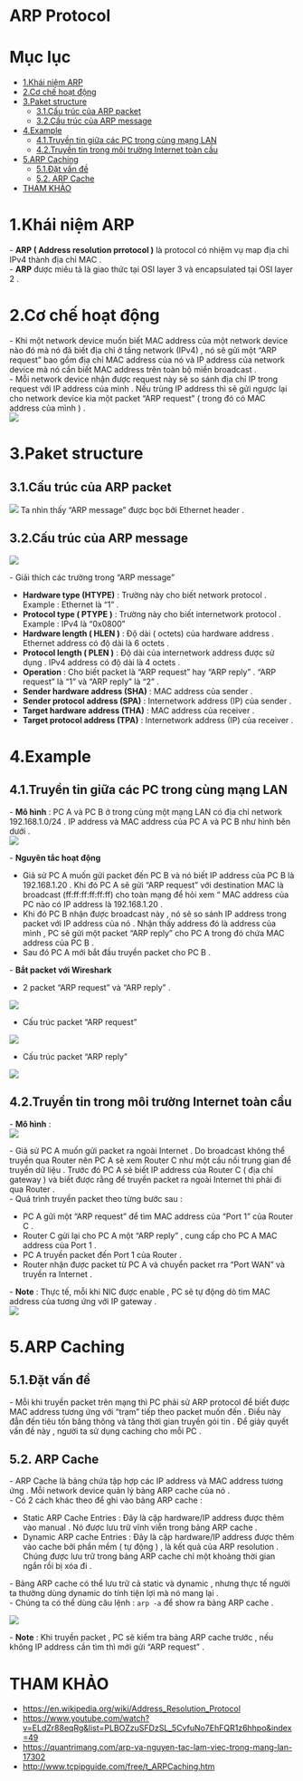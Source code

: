 # ARP Protocol

# Mục lục
- [1.Khái niệm ARP](#1)
- [2.Cơ chế hoạt động](#2)
- [3.Paket structure](#3)
  - [3.1.Cấu trúc của ARP packet ](#3.1)
  - [3.2.Cấu trúc của ARP message](#3.2)
- [4.Example](#4)
  - [4.1.Truyền tin giữa các PC trong cùng mạng LAN](#4.1)
  - [4.2.Truyền tin trong môi trường Internet toàn cầu](#4.2)
- [5.ARP Caching](#5)
  - [5.1.Đặt vấn đề ](#5.1)
  - [5.2. ARP Cache](#5.2)
- [THAM KHẢO](#thamkhao)



<a name="1"></a>
# 1.Khái niệm ARP
\- **ARP ( Address resolution prrotocol )** là protocol có nhiệm vụ 
map địa chỉ IPv4 thành địa chỉ MAC .   
\- **ARP** được miêu tả là giao thức tại OSI layer 3 và encapsulated 
tại OSI layer 2 .  

<a name="2"></a>
# 2.Cơ chế hoạt động
\- Khi một network device  muốn biết MAC address của một network device 
nào đó mà nó đã biết địa chỉ ở tầng network (IPv4) , 
nó sẽ gửi một “ARP request” bao gồm địa chỉ MAC address của nó và 
IP address của network device  mà nó cần biết MAC address trên toàn bộ 
miền broadcast .  
\- Mỗi network device nhận được request này sẽ so sánh địa chỉ IP 
trong request với IP address của mình . 
Nếu trùng IP address thì sẽ gửi ngược lại cho network device kia 
một packet “ARP request” ( trong đó có MAC address của mình ) .  
<img src="https://github.com/doxuanson/thuctap012017/blob/master/XuanSon/Pictures/Netowork%20Protocol/ARP%20Protocol/1.jpg">  

<a name="3"></a>
# 3.Paket structure

<a name="3.1"></a>
## 3.1.Cấu trúc của ARP packet 

<img src="https://github.com/doxuanson/thuctap012017/blob/master/XuanSon/Pictures/Netowork%20Protocol/ARP%20Protocol/2.jpg">  
Ta nhìn thấy “ARP message” được bọc bởi Ethernet header . 

<a name="3.2"></a>
## 3.2.Cấu trúc của ARP message
<img src="https://github.com/doxuanson/thuctap012017/blob/master/XuanSon/Pictures/Netowork%20Protocol/ARP%20Protocol/3.jpg">  
 
\- Giải thích các trường trong “ARP message”  
- **Hardware type (HTYPE)** : Trường này cho biết network protocol . 
Example : Ethernet là “1” .
- **Protocol type ( PTYPE )** : Trường này cho biết internetwork protocol  .
Example : IPv4 là “0x0800”
- **Hardware length ( HLEN )** : Độ dài ( octets) của hardware address . Ethernet address có độ dài là 6 octets .
- **Protocol length ( PLEN )** : Độ dài của internetwork address được sử dụng . IPv4 address có độ dài là 4 octets .
- **Operation** : Cho biết packet là “ARP request” hay “ARP reply” .
“ARP request” là “1” và “ARP reply” là “2” .
- **Sender hardware address (SHA)** : MAC address của sender .
- **Sender protocol address (SPA)** : Internetwork address (IP) của sender .
- **Target hardware address (THA)** : MAC address của receiver .
- **Target protocol address (TPA)** : Internetwork address (IP) của receiver .

<a name="4"></a>
# 4.Example
<a name="4.1"></a>
## 4.1.Truyền tin giữa các PC trong cùng mạng LAN
\- **Mô hình** : PC A và PC B ở trong cùng một mạng LAN có địa chỉ network 
192.168.1.0/24 . IP address và MAC address của PC A và PC B 
như hình bên dưới .  
<img src="https://github.com/doxuanson/thuctap012017/blob/master/XuanSon/Pictures/Netowork%20Protocol/ARP%20Protocol/4.jpg">  

\- **Nguyên tắc hoạt động**  
- Giả sử PC A muốn gửi packet đến PC B và nó biết IP address của PC B 
là 192.168.1.20 . Khi đó PC A sẽ gửi “ARP request” với destination MAC 
là broadcast (ff:ff:ff:ff:ff:ff) cho toàn mạng để hỏi xem “ MAC address 
của PC nào có IP address là 192.168.1.20 . 
- Khi đó PC B nhận được broadcast này , nó sẽ so sánh IP address trong 
packet với IP address của nó . Nhận thấy address đó là address của mình , 
PC sẽ gửi một packet “ARP reply” cho PC A trong đó chứa MAC address 
của PC B . 
- Sau đó PC A mới bắt đầu truyền packet cho PC B .  

\- **Bắt packet với Wireshark**
- 2 packet “ARP request” và “ARP reply” .

<img src="https://github.com/doxuanson/thuctap012017/blob/master/XuanSon/Pictures/Netowork%20Protocol/ARP%20Protocol/5.jpg">  

- Cấu trúc packet “ARP request”  
<img src="https://github.com/doxuanson/thuctap012017/blob/master/XuanSon/Pictures/Netowork%20Protocol/ARP%20Protocol/6.jpg">  

- Cấu trúc packet “ARP reply”  
<img src="https://github.com/doxuanson/thuctap012017/blob/master/XuanSon/Pictures/Netowork%20Protocol/ARP%20Protocol/7.jpg">  

<a name="4.2"></a>
## 4.2.Truyền tin trong môi trường Internet toàn cầu
\- **Mô hình** :  
<img src="https://github.com/doxuanson/thuctap012017/blob/master/XuanSon/Pictures/Netowork%20Protocol/ARP%20Protocol/8.jpg">  

\- Giả sử PC A muốn gửi packet ra ngoài Internet . 
Do broadcast không thể truyền qua Router nên PC A sẽ xem Router C 
như một cầu nối trung gian để truyền dữ liệu . Trước đó PC A sẽ biết 
IP address của Router C ( địa chỉ gateway ) và biết được rằng để truyền 
packet ra ngoài Internet thì phải đi qua Router .  
\- Quá trình truyền packet theo từng bước sau :  
- PC A gửi một “ARP request” để tìm MAC address của “Port 1” của Router C .
- Router C gửi lại cho PC A một “ARP reply” , cung cấp cho PC A MAC address của Port 1 .
- PC A truyền packet đến Port 1 của Router .
- Router nhận được packet từ PC A và chuyển packet rra “Port WAN” và truyền ra Internet . 

\- **Note** : Thực tế, mỗi khi NIC được enable , 
PC sẽ tự động dò tìm MAC address của tương ứng với IP gateway .  
<img src="https://github.com/doxuanson/thuctap012017/blob/master/XuanSon/Pictures/Netowork%20Protocol/ARP%20Protocol/9.jpg">  

<a name="5"></a>  
# 5.ARP Caching
<a name="5.1"></a>  
## 5.1.Đặt vấn đề 
\- Mỗi khi truyền packet trên mạng thì PC phải sử ARP protocol 
để biết được MAC address tương ứng với “trạm” tiếp theo packet muốn đến . 
Điều này đẫn đến tiêu tốn băng thông và tăng thời gian truyền gói tin . 
Để giảy quyết vấn đề này , người ta sử dụng caching cho mỗi PC .  

<a name="5.2"></a>  
## 5.2. ARP Cache
\- ARP Cache là bảng chứa tập hợp các IP address và MAC address tương ứng . 
Mỗi network device quản lý bảng ARP cache của nó .  
\- Có 2 cách khác theo để ghi vào bảng ARP cache :  
- Static ARP Cache Entries : Đây là cặp hardware/IP address được thêm vào manual . Nó được lưu trữ vĩnh viễn trong bảng ARP cache .
- Dynamic ARP cache Entries : Đây là cặp hardware/IP address được thêm vào cache bởi phần mềm ( tự động ) , là kết quả của ARP resolution . Chúng được lưu trữ trong bảng ARP cache chỉ một khoảng thời gian ngắn rồi bị xóa đi .  

\- Bảng ARP cache có thể lưu trữ cả static và dynamic , 
nhưng thực tế người ta thường dùng dynamic do tính tiện lợi mà nó mang lại .  
\- Chúng ta có thể dùng câu lệnh : `arp -a` để show ra bảng ARP cache .  

<img src="https://github.com/doxuanson/thuctap012017/blob/master/XuanSon/Pictures/Netowork%20Protocol/ARP%20Protocol/10.jpg">  

\- **Note** : Khi truyền packet , PC sẽ kiểm tra bảng ARP cache trước , nếu không IP address cần tìm thì mới gửi “ARP request” .


<a name="thamkhao"></a>
# THAM KHẢO
- https://en.wikipedia.org/wiki/Address_Resolution_Protocol  
- https://www.youtube.com/watch?v=ELdZr88eqRg&list=PLBOZzuSFDzSL_5CvfuNo7EhFQR1z6hhpo&index=49
- https://quantrimang.com/arp-va-nguyen-tac-lam-viec-trong-mang-lan-17302  
- http://www.tcpipguide.com/free/t_ARPCaching.htm  








